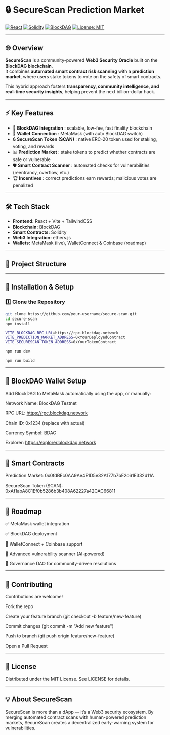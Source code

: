 # 🔒 SecureScan Prediction Market

[![React](https://img.shields.io/badge/Frontend-React-blue?logo=react)](https://react.dev/)
[![Solidity](https://img.shields.io/badge/Smart%20Contracts-Solidity-black?logo=solidity)](https://soliditylang.org/)
[![BlockDAG](https://img.shields.io/badge/Blockchain-BlockDAG-purple)](#)
[![License: MIT](https://img.shields.io/badge/License-MIT-green.svg)](./LICENSE)

---

## 🌐 Overview
**SecureScan** is a community-powered **Web3 Security Oracle** built on the **BlockDAG blockchain**.  
It combines **automated smart contract risk scanning** with a **prediction market**, where users stake tokens to vote on the safety of smart contracts.  

This hybrid approach fosters **transparency, community intelligence, and real-time security insights**, helping prevent the next billion-dollar hack.

---

## ⚡ Key Features
- 🔗 **BlockDAG Integration** : scalable, low-fee, fast finality blockchain  
- 🦊 **Wallet Connection** : MetaMask (with auto BlockDAG switch)  
- 🔒 **SecureScan Token (SCAN)** : native ERC-20 token used for staking, voting, and rewards  
- 📊 **Prediction Market** : stake tokens to predict whether contracts are safe or vulnerable  
- 🛡 **Smart Contract Scanner** : automated checks for vulnerabilities (reentrancy, overflow, etc.)  
- 🏆 **Incentives** : correct predictions earn rewards; malicious votes are penalized  

---

## 🛠 Tech Stack
- **Frontend:** React + Vite + TailwindCSS  
- **Blockchain:** BlockDAG  
- **Smart Contracts:** Solidity  
- **Web3 Integration:** ethers.js  
- **Wallets:** MetaMask (live), WalletConnect & Coinbase (roadmap)  

---

## 📂 Project Structure


---

## 🔧 Installation & Setup

### 1️⃣ Clone the Repository
```bash
git clone https://github.com/your-username/secure-scan.git
cd secure-scan
npm install
```
```bash
VITE_BLOCKDAG_RPC_URL=https://rpc.blockdag.network
VITE_PREDICTION_MARKET_ADDRESS=0xYourDeployedContract
VITE_SECURESCAN_TOKEN_ADDRESS=0xYourTokenContract
```
```bash
npm run dev
```
```bash
npm run build
```
---

## 🔗 BlockDAG Wallet Setup

Add BlockDAG to MetaMask automatically using the app, or manually:

Network Name: BlockDAG Testnet

RPC URL: https://rpc.blockdag.network

Chain ID: 0x1234 (replace with actual)

Currency Symbol: BDAG

Explorer: https://explorer.blockdag.network

---

## 📜 Smart Contracts

Prediction Market: 0x0fdBEc0AA9Ae4E1D5e32A177b7bE2c61E332d11A

SecureScan Token (SCAN): 0xAf1abA8C1Ef0b5286b3b408A62227a42CAC66811

---

## 🚀 Roadmap

✅ MetaMask wallet integration

✅ BlockDAG deployment

🔄 WalletConnect + Coinbase support

🔄 Advanced vulnerability scanner (AI-powered)

🔮 Governance DAO for community-driven resolutions

---

## 🤝 Contributing

Contributions are welcome!

Fork the repo

Create your feature branch (git checkout -b feature/new-feature)

Commit changes (git commit -m "Add new feature")

Push to branch (git push origin feature/new-feature)

Open a Pull Request

---

## 📄 License

Distributed under the MIT License.
See LICENSE for details.

---

## 💡 About SecureScan

SecureScan is more than a dApp — it’s a Web3 security ecosystem.
By merging automated contract scans with human-powered prediction markets, SecureScan creates a decentralized early-warning system for vulnerabilities.

